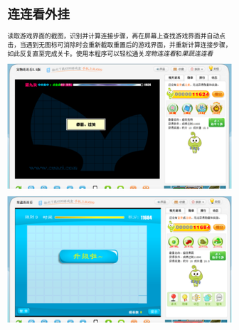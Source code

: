 # 连连看外挂
读取游戏界面的截图，识别并计算连接步骤，再在屏幕上查找游戏界面并自动点击，当遇到无图标可消除时会重新截取重置后的游戏界面，并重新计算连接步骤，如此反复直至完成关卡。使用本程序可以轻松通关*宠物连连看*和*果蔬连连看*

![通过记录](img\宠物连连看通关记录.png)

![通关记录](img\果蔬连连看通关记录.png)